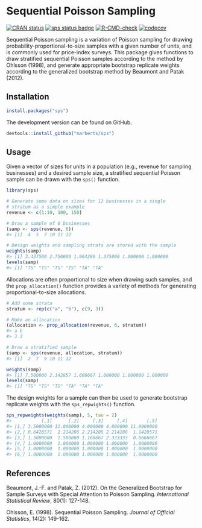 Sequential Poisson Sampling
================

<!-- README.md is generated from README.Rmd. Please edit that file. -->

[![CRAN
status](https://www.r-pkg.org/badges/version/sps)](https://cran.r-project.org/package=sps)
[![sps status
badge](https://marberts.r-universe.dev/badges/sps)](https://marberts.r-universe.dev)
[![R-CMD-check](https://github.com/marberts/sps/workflows/R-CMD-check/badge.svg)](https://github.com/marberts/sps/actions)
[![codecov](https://codecov.io/gh/marberts/sps/branch/master/graph/badge.svg?token=5CPGWUF267)](https://app.codecov.io/gh/marberts/sps)

Sequential Poisson sampling is a variation of Poisson sampling for
drawing probability-proportional-to-size samples with a given number of
units, and is commonly used for price-index surveys. This package gives
functions to draw stratified sequential Poisson samples according to the
method by Ohlsson (1998), and generate appropriate bootstrap replicate
weights according to the generalized bootstrap method by Beaumont and
Patak (2012).

## Installation

``` r
install.packages("sps")
```

The development version can be found on GitHub.

``` r
devtools::install_github("marberts/sps")
```

## Usage

Given a vector of sizes for units in a population (e.g., revenue for
sampling businesses) and a desired sample size, a stratified sequential
Poisson sample can be drawn with the `sps()` function.

``` r
library(sps)

# Generate some data on sizes for 12 businesses in a single 
# stratum as a simple example
revenue <- c(1:10, 100, 150)

# Draw a sample of 6 businesses
(samp <- sps(revenue, 6))
#> [1]  4  5  7 10 11 12

# Design weights and sampling strata are stored with the sample
weights(samp)
#> [1] 3.437500 2.750000 1.964286 1.375000 1.000000 1.000000
levels(samp)
#> [1] "TS" "TS" "TS" "TS" "TA" "TA"
```

Allocations are often proportional to size when drawing such samples,
and the `prop_allocation()` function provides a variety of methods for
generating proportional-to-size allocations.

``` r
# Add some strata
stratum <- rep(c("a", "b"), c(9, 3))

# Make an allocation
(allocation <- prop_allocation(revenue, 6, stratum))
#> a b 
#> 3 3

# Draw a stratified sample
(samp <- sps(revenue, allocation, stratum))
#> [1]  2  7  9 10 11 12

weights(samp)
#> [1] 7.500000 2.142857 1.666667 1.000000 1.000000 1.000000
levels(samp)
#> [1] "TS" "TS" "TS" "TA" "TA" "TA"
```

The design weights for a sample can then be used to generate bootstrap
replicate weights with the `sps_repwights()` function.

``` r
sps_repweights(weights(samp), 5, tau = 2)
#>           [,1]      [,2]     [,3]     [,4]       [,5]
#> [1,] 3.5000000 11.000000 4.000000 4.000000 11.0000000
#> [2,] 0.6428571  2.214286 2.214286 2.214286  1.1428571
#> [3,] 1.5000000  1.500000 1.166667 2.333333  0.6666667
#> [4,] 1.0000000  1.000000 1.000000 1.000000  1.0000000
#> [5,] 1.0000000  1.000000 1.000000 1.000000  1.0000000
#> [6,] 1.0000000  1.000000 1.000000 1.000000  1.0000000
```

## References

Beaumont, J.-F. and Patak, Z. (2012). On the Generalized Bootstrap for
Sample Surveys with Special Attention to Poisson Sampling.
*International Statistical Review*, 80(1): 127-148.

Ohlsson, E. (1998). Sequential Poisson Sampling. *Journal of Official
Statistics*, 14(2): 149-162.

